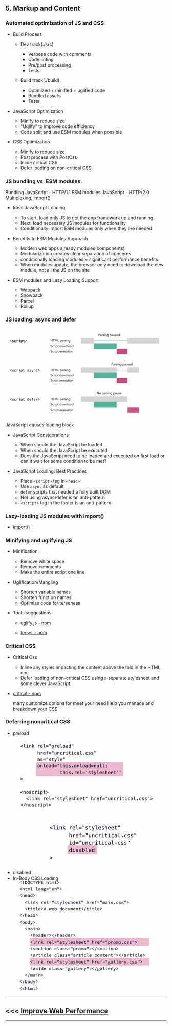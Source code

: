 ## 5. Markup and Content

### Automated optimization of JS and CSS

- Build Process

  - Dev track(./src)

    - Verbose code with comments
    - Code linting
    - Pre/post processing
    - Tests

  - Build track(./build)

    - Optimized + minified + uglified code
    - Bundled assets
    - Tests

- JavaScript Optimization

  - Minify to reduce size
  - "Uglify" to improve code efficiency
  - Code split and use ESM modules when possible

- CSS Optimization

  - Minify to reduce size
  - Post process with PostCss
  - Inline critical CSS
  - Defer loading on non-critical CSS

### JS bundling vs. ESM modules

Bundling JavaScript - HTTP/1.1
ESM modules JavaScript - HTTP/2.0 Multiplexing, import()

- Ideal JavaScript Loading

  - To start, load only JS to get the app framework up and running
  - Next, load necessary JS modules for functionality
  - Conditionally import ESM modules only when they are needed

- Benefits to ESM Modules Approach

  - Modern web apps already modules(components)
  - Modularization creates clear separation of concerns
  - conditionally loading modules = significant performance benefits
  - When modules update, the browser only need to download the new module, not all the JS on the site

- ESM modules and Lazy Loading Support

  - Webpack
  - Snowpack
  - Parcel
  - Rollup

### JS loading: async and defer

![JS default async defer vs](../assets/JavaScript%20default%20async%20defer%20vs.PNG)

JavaScript causes loading block

- JavaScript Considerations

  - When should the JavaScript be loaded
  - When should the JavaScript be executed
  - Does the JavaScript need to be loaded and executed on first load or can it wait for some condition to be met?

- JavaScript Loading: Best Practices

  - Place `<script>` tag in `<head>`
  - Use `async` as default
  - `defer` scripts that needed a fully built DOM
  - Not using async/defer is an anti-pattern
  - `<script>` tag in the footer is an anti-pattern

### Lazy-loading JS modules with import()

- [import()](https://developer.mozilla.org/en-US/docs/Web/JavaScript/Reference/Statements/import)

### Minifying and uglifying JS

- Minification

  - Remove white space
  - Remove comments
  - Make the entire script one line

- Uglification/Mangling

  - Shorten variable names
  - Shorten function names
  - Optimize code for terseness

- Tools suggestions

  - [uglify.js - npm](https://www.npmjs.com/package/uglify-js)

  - [terser - npm](https://www.npmjs.com/package/terse)

### Critical CSS

- Critical Css

  - Inline any styles impacting the content above the fold in the HTML doc
  - Defer loading of non-critical CSS using a separate stylesheet and some clever JavaScript

- [critical - npm](https://www.npmjs.com/package/critical)

  many customize options for meet your need
  Help you manage and breakdown your CSS

### Deferring noncritical CSS

- preload
  ![preload](../assets/CSS%20preload.PNG)
- disabled
  ![disabled](../assets/CSS%20disabled.PNG)
- In-Body CSS Loading
  ![In-Body](../assets/CSS%20In-Body.PNG)

***
## <<< [Improve Web Performance](../README.md)
*** 